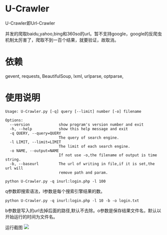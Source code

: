 # U-Crawler
U-Crawler即Url-Crawler

并发的爬取baidu,yahoo,bing和360so的url。暂不支持google，google的反爬虫机制太厉害了，爬取不到一百个结果，就要验证，故取消。
# 依赖

gevent,
requests,
BeautifulSoup,
lxml,
urlparse,
optparse,

# 使用说明

```
Usage: U-Crawler.py [-q] query [--limit] number [-o] filename

Options:
  --version             show program's version number and exit
  -h, --help            show this help message and exit
  -q QUERY, --query=QUERY
                        The query of search engine.
  -l LIMIT, --limit=LIMIT
                        The limit of each search engine.
  -o NAME, --output=NAME
                        If not use -o,the filename of output is time string.
  -b, --baseurl         The url of writing in file,if it is set,the url will
                        remove path and param.
```


```python U-Crawler.py -q inurl:login.php -l 100```

q参数即搜索语法，l参数是每个搜索引擎结果的数。

```python U-Crawler.py -q inurl:login.php -l 10 -b -o login.txt```

b参数是写入的url去掉后面的路径,默认不去除。o参数是保存结果文件名，默认以开始运行的时间为文件名。

运行截图
![](http://ocnf2x3pk.bkt.clouddn.com/U-Crawler.png)
